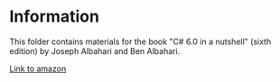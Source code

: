 # Information
This folder contains materials for the book "C# 6.0 in a nutshell" (sixth edition) by Joseph Albahari and Ben Albahari.

[Link to amazon](https://www.amazon.com/C-6-0-Nutshell-Definitive-Reference/dp/1491927062)
